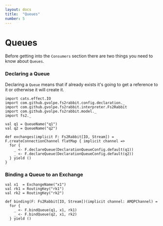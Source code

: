 ```yaml
---
layout: docs
title:  "Queues"
number: 5
---
```


# Queues

Before getting into the `Consumers` section there are two things you need to know about `Queues`.

### Declaring a Queue

Declaring a `Queue` means that if already exists it's going to get a reference to it or otherwise it will create it.

```tut:book:silent
import cats.effect.IO
import com.github.gvolpe.fs2rabbit.config.declaration._
import com.github.gvolpe.fs2rabbit.interpreter.Fs2Rabbit
import com.github.gvolpe.fs2rabbit.model._
import fs2._

val q1 = QueueName("q1")
val q2 = QueueName("q2")

def exchanges(implicit F: Fs2Rabbit[IO, Stream]) = F.createConnectionChannel flatMap { implicit channel =>
  for {
    _ <- F.declareQueue(DeclarationQueueConfig.default(q1))
    _ <- F.declareQueue(DeclarationQueueConfig.default(q2))
  } yield ()
}
```

### Binding a Queue to an Exchange

```tut:book:silent
val x1  = ExchangeName("x1")
val rk1 = RoutingKey("rk1")
val rk2 = RoutingKey("rk2")

def binding(F: Fs2Rabbit[IO, Stream])(implicit channel: AMQPChannel) =
  for {
    _ <- F.bindQueue(q1, x1, rk1)
    _ <- F.bindQueue(q2, x1, rk2)
  } yield ()
```
